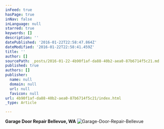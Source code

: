 ```yaml
---
inFeed: true
hasPage: true
inNav: false
inLanguage: null
starred: true
keywords: []
description: ''
datePublished: '2016-01-22T22:58:47.864Z'
dateModified: '2016-01-22T22:58:41.459Z'
title: ''
author: []
sourcePath: _posts/2016-01-22-4b90f1af-da88-40b2-aea0-87b6714f5c21.md
published: true
authors: []
publisher:
  name: null
  domain: null
  url: null
  favicon: null
url: 4b90f1af-da88-40b2-aea0-87b6714f5c21/index.html
_type: Article

---
```

**Garage Door Repair Bellevue, WA**
![Garage-Door-Repair-Bellevue](https://the-grid-user-content.s3-us-west-2.amazonaws.com/dfab43a5-923a-4d85-902b-66034a75c983.jpg)